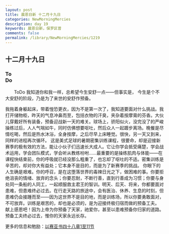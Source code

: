 ```yaml
---
layout: post
title: 晨恩日新 十二月十九日
categories: NewMorningMercies
description: day 19
keywords: 晨恩日新，保罗区普
comments: false
permalink: /library/NewMorningMercies/1219
---
```


## 十二月十九日

### To <br> Do

&emsp;&emsp;ToDo
我知道你和我一样，总希望今生安舒一点——但事实是，
今生是个不大安舒的阶段，乃是为了来世的安舒作预备。
 
我拖着身躯起床，带着惶恐更衣，因为不是第一次了，我知道要面对什么挑战。我打开储物柜，昨天的气息冲鼻而至，包括衣物的汗臭，夹杂着按摩膏的芬香。大伙儿穿戴好所有装备，预备迎战新一天的难关。球场上，骄阳似火，没完没了的严峻操练过后，人人气喘如牛，同时仿佛想要呕吐，然后众人一起踱步离场。晚餐是尽情吃喝，然后是热水沐浴，全身按摩，之后尽早上床睡觉。很快，另一天又到来，同样的进程再次循环。
这是美式足球的暑期密集训练课程，很要命，却是迎接新赛季的极有效的方法，能让小伙子们迅速长大成人。它让你学会抵受痛楚，学会战术运用，学会团队模式，学会听从教练吩咐……最重要的是操练肌肉与体能——在课程快结束前，你的呼吸就已经没那么粗重了，也忘却了呕吐的不适。密集训练是辛苦的，却对你大有益处；它本身不是目的，而是为了新赛季的挑战。
你眼下的人生确是艰难。你的呼召，是在这堕落世界的毒辣日光之下，做困难的事。你要拒绝沮丧的情绪、放弃的念头；你要忍耐，不断行善，直到行善成为习惯；你要与身处同一条船的人同工，一起顺服救主君王的智训。明天、后天、将来，你都要面对患难，但患难终必过去。在行走天路的旅途中，会有医治、休养、生息的时刻，但患难仍会接踵而至——因为这世界不是目的地，而是训练场，所以你要勇敢面对，不可放弃。训练是艰苦的，却也是必须的，是为迎接终极归宿而做的预备工夫。
献上感恩吧！因为上帝为你预备了天家，祂爱你，甚至以患难预备你归家的道路。预备工夫终必过去，惟你的天家永远长存。

更多的信息和勉励：[以赛亚书四十八章1至11节]()
